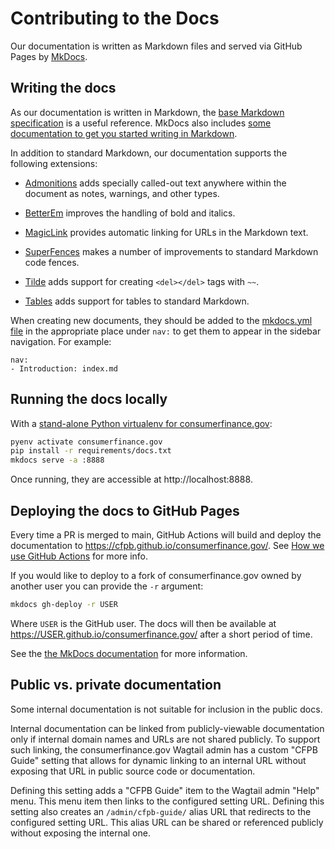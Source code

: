 # Contributing to the Docs

Our documentation is written as Markdown files and served via GitHub Pages
by [MkDocs](https://www.mkdocs.org/).

## Writing the docs

As our documentation is written in Markdown,
the [base Markdown specification](https://daringfireball.net/projects/markdown/)
is a useful reference. MkDocs also includes
[some documentation to get you started writing in Markdown](https://www.mkdocs.org/user-guide/writing-your-docs/#writing-with-markdown).

In addition to standard Markdown, our documentation supports the following extensions:

- [Admonitions](https://python-markdown.github.io/extensions/admonition/)
  adds specially called-out text anywhere within the document
  as notes, warnings, and other types.

- [BetterEm](https://facelessuser.github.io/pymdown-extensions/extensions/betterem/)
  improves the handling of bold and italics.

- [MagicLink](https://facelessuser.github.io/pymdown-extensions/extensions/magiclink/)
  provides automatic linking for URLs in the Markdown text.

- [SuperFences](https://facelessuser.github.io/pymdown-extensions/extensions/superfences/)
  makes a number of improvements to standard Markdown code fences.

- [Tilde](https://facelessuser.github.io/pymdown-extensions/extensions/tilde/)
  adds support for creating `<del></del>` tags with `~~`.

- [Tables](https://python-markdown.github.io/extensions/tables/)
  adds support for tables to standard Markdown.

When creating new documents, they should be added to the
[mkdocs.yml file](https://github.com/cfpb/consumerfinance.gov/blob/main/mkdocs.yml)
in the appropriate place under `nav:` to get them to appear in the sidebar navigation.
For example:

```
nav:
- Introduction: index.md
```

## Running the docs locally


With a
[stand-alone Python virtualenv for consumerfinance.gov](../installation/#set-up-a-local-python-environment-optional):

```bash
pyenv activate consumerfinance.gov
pip install -r requirements/docs.txt
mkdocs serve -a :8888
```

Once running, they are accessible at http://localhost:8888.

## Deploying the docs to GitHub Pages

Every time a PR is merged to main,
GitHub Actions will build and deploy the documentation to
https://cfpb.github.io/consumerfinance.gov/.
See [How we use GitHub Actions](../github-actions/) for more info.

If you would like to deploy to a fork of consumerfinance.gov owned by another user
you can provide the `-r` argument:

```bash
mkdocs gh-deploy -r USER
```

Where `USER` is the GitHub user.
The docs will then be available at https://USER.github.io/consumerfinance.gov/ after a short period of time.

See the
[the MkDocs documentation](https://www.mkdocs.org/user-guide/deploying-your-docs/)
for more information.

## Public vs. private documentation

Some internal documentation is not suitable for inclusion in the public docs.

Internal documentation can be linked from publicly-viewable documentation only
if internal domain names and URLs are not shared publicly. To support such linking,
the consumerfinance.gov Wagtail admin has a custom "CFPB Guide" setting that allows
for dynamic linking to an internal URL without exposing that URL in public source
code or documentation.

Defining this setting adds a "CFPB Guide" item to the Wagtail admin "Help" menu.
This menu item then links to the configured setting URL. Defining this setting also
creates an `/admin/cfpb-guide/` alias URL that redirects to the configured setting
URL. This alias URL can be shared or referenced publicly without exposing the
internal one.
